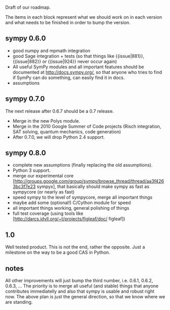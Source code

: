 Draft of our roadmap.

The items in each block represent what we should work on in each version and what needs to be finished in order to bump the version.

## sympy 0.6.0 ##

* good numpy and mpmath integration
* good Sage integration + tests (so that things like {{issue|881}}, {{issue|882}} or {{issue|924}} never occur again)
* All useful SymPy modules and all important features should be documented at http://docs.sympy.org/, so that anyone who tries to find if SymPy can do something, can easily find it in docs.
* assumptions

## sympy 0.7.0 ##

The next release after 0.6.7 should be a 0.7 release.

* Merge in the new Polys module. 
* Merge in the 2010 Google Summer of Code projects (Risch integration, SAT solving, quantum mechanics, code generation)
* After 0.7.0, we will drop Python 2.4 support.

## sympy 0.8.0 ##

* complete new assumptions (finally replacing the old assumptions).
* Python 3 support.
* merge our experimental core [http://groups.google.com/group/sympy/browse_thread/thread/aa3f4263bc3f7e23 sympyx], that basically should make sympy as fast as sympycore (or nearly as fast)
* speed sympy to the level of sympycore, merge all important things
* maybe add some (optional!) C/Cython module for speed
* all important things working, general polishing of things
* full test coverage (using tools like [http://darcs.idyll.org/~t/projects/figleaf/doc/ figleaf])

## 1.0 ##

Well tested  product. This is not the end, rather the opposite. Just a milestone on the way to be a good CAS in Python.

## notes ##

All other improvements will just bump the third number, i.e. 0.6.1, 0.6.2, 0.6.3, ... The priority is to merge all useful (and stable) things that anyone contributes immediatelly and also that sympy is usable and robust right now. The above plan is just the general direction, so that we know where we are standing.
